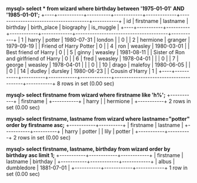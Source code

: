 **mysql> select * from wizard where birthday between '1975-01-01' AND '1985-01-01';**
+----+-----------+----------+------------+-------------+---------------------------------------+-----------+
| id | firstname | lastname | birthday   | birth_place | biography                             | is_muggle |
+----+-----------+----------+------------+-------------+---------------------------------------+-----------+
|  1 | harry     | potter   | 1980-07-31 | london      |                                       |         0 |
|  2 | hermione  | granger  | 1979-09-19 |             | Friend of Harry Potter                |         0 |
|  4 | ron       | weasley  | 1980-03-01 |             | Best friend of Harry                  |         0 |
|  5 | ginny     | weasley  | 1981-08-11 |             | Sister of Ron and girlfriend of Harry |         0 |
|  6 | fred      | weasley  | 1978-04-01 |             |                                       |         0 |
|  7 | george    | weasley  | 1978-04-01 |             |                                       |         0 |
| 10 | drago     | malefoy  | 1980-06-05 |             |                                       |         0 |
| 14 | dudley    | dursley  | 1980-06-23 |             | Cousin d'Harry                        |         1 |
+----+-----------+----------+------------+-------------+---------------------------------------+-----------+
8 rows in set (0.00 sec)

**mysql> select firstname from wizard where firstname like 'h%';**
+-----------+
| firstname |
+-----------+
| harry     |
| hermione  |
+-----------+
2 rows in set (0.00 sec)

**mysql> select firstname, lastname from wizard where lastname="potter" order by firstname asc;**
+-----------+----------+
| firstname | lastname |
+-----------+----------+
| harry     | potter   |
| lily      | potter   |
+-----------+----------+
2 rows in set (0.00 sec)

**mysql> select firstname, lastname, birthday from wizard order by birthday asc limit 1;**
+-----------+------------+------------+
| firstname | lastname   | birthday   |
+-----------+------------+------------+
| albus     | dumbledore | 1881-07-01 |
+-----------+------------+------------+
1 row in set (0.00 sec)
